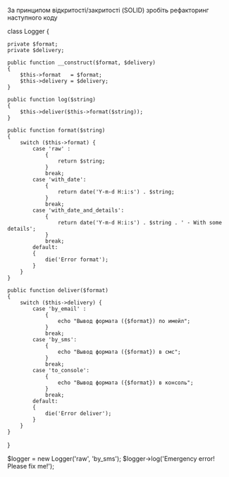 За принципом відкритості/закритості (SOLID) зробіть рефакторинг наступного коду

class Logger
{

    private $format;
    private $delivery;

    public function __construct($format, $delivery)
    {
        $this->format   = $format;
        $this->delivery = $delivery;
    }

    public function log($string)
    {
        $this->deliver($this->format($string));
    }

    public function format($string)
    {
        switch ($this->format) {
            case 'raw' :
                {
                    return $string;
                }
                break;
            case 'with_date':
                {
                    return date('Y-m-d H:i:s') . $string;
                }
                break;
            case 'with_date_and_details':
                {
                    return date('Y-m-d H:i:s') . $string . ' - With some details';
                }
                break;
            default:
            {
                die('Error format');
            }
        }
    }

    public function deliver($format)
    {
        switch ($this->delivery) {
            case 'by_email' :
                {
                    echo "Вывод формата ({$format}) по имейл";
                }
                break;
            case 'by_sms':
                {
                    echo "Вывод формата ({$format}) в смс";
                }
                break;
            case 'to_console':
                {
                    echo "Вывод формата ({$format}) в консоль";
                }
                break;
            default:
            {
                die('Error deliver');
            }
        }
    }

}

$logger = new Logger('raw', 'by_sms');
$logger->log('Emergency error! Please fix me!');
